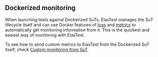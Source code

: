 <div class="range range-xs-left">
<div class="cell-xs-10 cell-lg-6 text-md-left inset-md-right-80 cell-lg-push-1 offset-top-50 offset-lg-top-0">
<h2 id="content" class="h1">Dockerized monitoring</h2>
<div class="offset-top-30 offset-md-top-50">
</div>
</div>
</div>

When launching tests against Dockerized SuTs, ElasTest manages the SuT lifecycle itself and can use Docker features of [logs](https://docs.docker.com/engine/reference/commandline/logs/) and [metrics](https://docs.docker.com/engine/reference/commandline/stats/) to automatically get monitoring information from it. This is the quickest and easiest way of monitoring with ElasTest.

To see how to send custom metrics to ElasTest from the Dockerized SuT itself, check [Custom monitoring from SuT](../monitoring/custom#custom-monitoring-from-sut).
